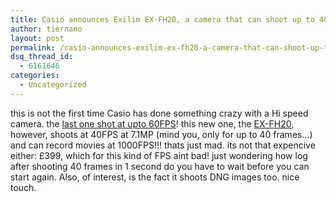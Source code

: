 ```yaml
---
title: Casio announces Exilim EX-FH20, a camera that can shoot up to 40FPS!
author: tiernano
layout: post
permalink: /casio-announces-exilim-ex-fh20-a-camera-that-can-shoot-up-to-40fps/
dsq_thread_id:
  - 6161646
categories:
  - Uncategorized
---
```

this is not the first time Casio has done something crazy with a Hi speed camera. the [last one shot at upto 60FPS][1]! this new one, the [EX-FH20][2], however, shoots at 40FPS at 7.1MP (mind you, only for up to 40 frames&#8230;) and can record movies at 1000FPS!!! thats just mad. its not that expencive either: £399, which for this kind of FPS aint bad! just wondering how log after shooting 40 frames in 1 second do you have to wait before you can start again. Also, of interest, is the fact it shoots DNG images too. nice touch.

 [1]: http://tiernanotoolephotography.com/blog/2007/08/31/casios-60fps-6mp-cameracamcorder/
 [2]: http://www.dpreview.com/news/0809/08091601casio_fh20.asp
